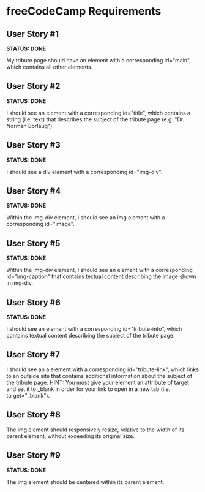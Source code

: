 
# freeCodeCamp Requirements

## User Story #1

**STATUS: DONE**

My tribute page should have an element with a corresponding id="main", which contains all other elements.

## User Story #2

**STATUS: DONE**

I should see an element with a corresponding id="title", which contains a string (i.e. text) that describes the subject of the tribute page (e.g. "Dr. Norman Borlaug").

## User Story #3

**STATUS: DONE**

I should see a div element with a corresponding id="img-div".

## User Story #4

**STATUS: DONE**

Within the img-div element, I should see an img element with a corresponding id="image".

## User Story #5

**STATUS: DONE**

Within the img-div element, I should see an element with a corresponding id="img-caption" that contains textual content describing the image shown in img-div.

## User Story #6

**STATUS: DONE**

I should see an element with a corresponding id="tribute-info", which contains textual content describing the subject of the tribute page.

## User Story #7

I should see an a element with a corresponding id="tribute-link", which links to an outside site that contains additional information about the subject of the tribute page. HINT: You must give your element an attribute of target and set it to _blank in order for your link to open in a new tab (i.e. target="_blank").

## User Story #8

The img element should responsively resize, relative to the width of its parent element, without exceeding its original size.

## User Story #9

**STATUS: DONE**

The img element should be centered within its parent element.

